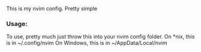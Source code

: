 This is my nvim config. Pretty simple


### Usage:
To use, pretty much just throw this into your nvim config folder.
On *nix, this is in ~/.config/nvim
On Windows, this is in ~/AppData/Local/nvim
